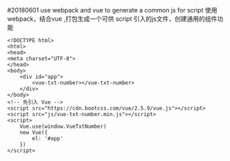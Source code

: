 
#20180601
    use webpack and vue to generate a common js for script
    使用webpack，结合vue ,打包生成一个可供 script 引入的js文件，创建通用的组件功能

    <!DOCTYPE html>
    <html>
    <head>
    <meta charset="UTF-8">
    </head>
    <body>
    	<div id="app">
    		<vue-txt-number></vue-txt-number>
    	</div>
    </body>
    <!-- 先引入 Vue -->
    <script src="https://cdn.bootcss.com/vue/2.5.9/vue.js"></script>
    <script src="js/vue-txt-number.min.js"></script>
    <script>
    	Vue.use(window.VueTxtNumber)
    	new Vue({
    		el: '#app'
    	})
    </script>
